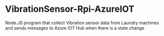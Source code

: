 # VibrationSensor-Rpi-AzureIOT
Node.JS program that collect Vibration sensor data from Laundry machines and sends messages to Azure IOT Hub when there is a state change
